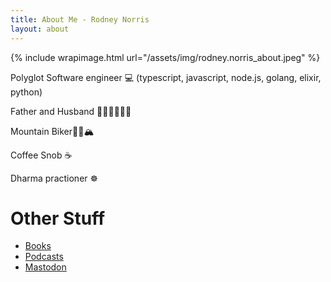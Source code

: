 ```yaml
---
title: About Me - Rodney Norris
layout: about
---
```


{% include wrapimage.html url="/assets/img/rodney.norris_about.jpeg" %}

Polyglot Software engineer 💻
(typescript, javascript, node.js, golang, elixir, python)

Father and Husband 👨‍👩‍👧‍👦👦🏻

Mountain Biker🚵🏻🏔

Coffee Snob ☕

Dharma practioner ☸️

# Other Stuff

- [Books](https://app.thestorygraph.com/profile/tattdcodemonkey)
- [Podcasts](/me/podcasts)
- <a rel="me" href="https://hachyderm.io/@rodneynorris">Mastodon</a>
